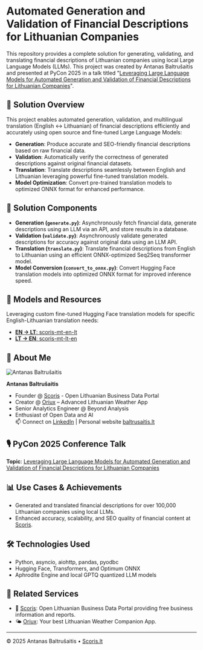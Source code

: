 # Automated Generation and Validation of Financial Descriptions for Lithuanian Companies

This repository provides a complete solution for generating, validating, and translating financial descriptions of Lithuanian companies using local Large Language Models (LLMs). This project was created by Antanas Baltrušaitis and presented at PyCon 2025 in a talk titled "[Leveraging Large Language Models for Automated Generation and Validation of Financial Descriptions for Lithuanian Companies](slides/scoris_pycon2025_slides.pdf)".

## 🌟 Solution Overview
This project enables automated generation, validation, and multilingual translation (English ↔️ Lithuanian) of financial descriptions efficiently and accurately using open source and fine-tuned Large Language Models:

- **Generation**: Produce accurate and SEO-friendly financial descriptions based on raw financial data.
- **Validation**: Automatically verify the correctness of generated descriptions against original financial datasets.
- **Translation**: Translate descriptions seamlessly between English and Lithuanian leveraging powerful fine-tuned translation models.
- **Model Optimization**: Convert pre-trained translation models to optimized ONNX format for enhanced performance.

## 🚀 Solution Components

- **Generation (`generate.py`)**: Asynchronously fetch financial data, generate descriptions using an LLM via an API, and store results in a database.
- **Validation (`validate.py`)**: Asynchronously validate generated descriptions for accuracy against original data using an LLM API.
- **Translation (`translate.py`)**: Translate financial descriptions from English to Lithuanian using an efficient ONNX-optimized Seq2Seq transformer model.
- **Model Conversion (`convert_to_onnx.py`)**: Convert Hugging Face translation models into optimized ONNX format for improved inference speed.

## 📌 Models and Resources
Leveraging custom fine-tuned Hugging Face translation models for specific English-Lithuanian translation needs:
- [**EN → LT**: scoris-mt-en-lt](https://huggingface.co/scoris/scoris-mt-en-lt)
- [**LT → EN**: scoris-mt-lt-en](https://huggingface.co/scoris/scoris-mt-lt-en)

## 🙋 About Me
![Antanas Baltrušaitis](https://scoris.lt/images/apie-mus/antanas.webp)

**Antanas Baltrušaitis**  
- Founder @ [Scoris](https://scoris.lt) - Open Lithuanian Business Data Portal  
- Creator @ [Oriux](https://oriux.lt/programele/) – Advanced Lithuanian Weather App  
- Senior Analytics Engineer @ Beyond Analysis  
- Enthusiast of Open Data and AI  
📫 Connect on [LinkedIn](https://www.linkedin.com/in/abaltrusaitis/) | Personal website [baltrusaitis.lt](https://baltrusaitis.lt/)

## 🎙️ PyCon 2025 Conference Talk
**Topic**: [Leveraging Large Language Models for Automated Generation and Validation of Financial Descriptions for Lithuanian Companies](slides/scoris_pycon2025_slides.pdf)

## 📊 Use Cases & Achievements
- Generated and translated financial descriptions for over 100,000 Lithuanian companies using local LLMs.
- Enhanced accuracy, scalability, and SEO quality of financial content at [Scoris](https://scoris.lt).

## 🛠️ Technologies Used
- Python, asyncio, aiohttp, pandas, pyodbc
- Hugging Face, Transformers, and Optimum ONNX
- Aphrodite Engine and local GPTQ quantized LLM models

## 🔗 Related Services
- 🔎 [Scoris](https://scoris.lt): Open Lithuanian Business Data Portal providing free business information and reports.
- 🌤️ [Oriux](https://oriux.lt/programele/): Your best Lithuanian Weather Companion App.

---

©️ 2025 Antanas Baltrušaitis • [Scoris.lt](https://scoris.lt)